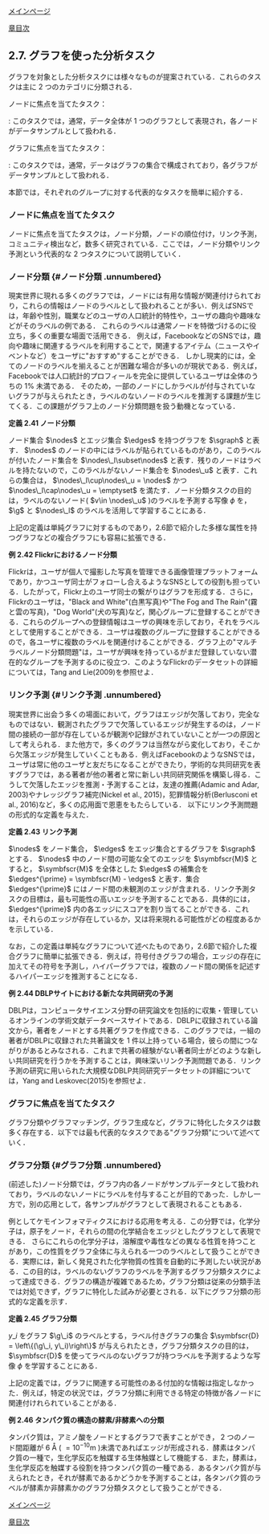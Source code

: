 [メインページ](../../index.markdown)

[章目次](./chap2.md)
## 2.7. グラフを使った分析タスク

グラフを対象とした分析タスクには様々なものが提案されている．これらのタスクは主に $2$ つのカテゴリに分類される．

ノードに焦点を当てたタスク：

:   このタスクでは，通常，データ全体が $1$ つのグラフとして表現され，各ノードがデータサンプルとして扱われる．

グラフに焦点を当てたタスク：

:   このタスクでは，通常，データはグラフの集合で構成されており，各グラフがデータサンプルとして扱われる．

本節では，それぞれのグループに対する代表的なタスクを簡単に紹介する．

### ノードに焦点を当てたタスク

ノードに焦点を当てたタスクは，ノード分類，ノードの順位付け，リンク予測，コミュニティ検出など，数多く研究されている．ここでは，ノード分類やリンク予測という代表的な $2$ つタスクについて説明していく．

### ノード分類 {#ノード分類 .unnumbered}

現実世界に現れる多くのグラフでは，ノードには有用な情報が関連付けられており，これらの情報はノードのラベルとして扱われることが多い．例えばSNSでは，年齢や性別，職業などのユーザの人口統計的特性や，ユーザの趣向や趣味などがそのラベルの例である．
これらのラベルは通常ノードを特徴づけるのに役立ち，多くの重要な場面で活用できる．
例えば，FacebookなどのSNSでは，趣向や趣味に関連するラベルを利用することで，関連するアイテム（ニュースやイベントなど）をユーザに"おすすめ"することができる．
しかし現実的には，全てのノードのラベルを揃えることが困難な場合が多いのが現状である．例えば，Facebookでは人口統計的プロフィールを完全に提供しているユーザは全体のうちの $1\%$ 未満である．
そのため，一部のノードにしかラベルが付与されていないグラフが与えられたとき，ラベルのないノードのラベルを推測する課題が生じてくる．この課題がグラフ上のノード分類問題を扱う動機となっている．

<div class="definition">
 
<strong>定義 2.41 ノード分類</strong>


ノード集合 $\nodes$ とエッジ集合 $\edges$ を持つグラフを $\sgraph$ と表す． $\nodes$ のノードの中にはラベルが貼られているものがあり，このラベルが付いたノード集合を $\nodes\_l\subset\nodes$ と表す．残りのノードはラベルを持たないので，このラベルがないノード集合を $\nodes\_u$ と表す．これらの集合は， $\nodes\_l\cup\nodes\_u = \nodes$ かつ $\nodes\_l\cap\nodes\_u = \emptyset$ を満たす．ノード分類タスクの目的は，ラベルのないノード( $v\in \nodes\_u$ )のラベルを予測する写像 $\phi$ を， $\g$ と $\nodes\_l$ のラベルを活用して学習することにある．

</div>

上記の定義は単純グラフに対するものであり，2.6節で紹介した多様な属性を持つグラフなどの複合グラフにも容易に拡張できる．

<div class="eg">
 
<strong>例 2.42 Flickrにおけるノード分類</strong>

Flickrは，ユーザが個人で撮影した写真を管理できる画像管理プラットフォームであり，かつユーザ同士がフォローし合えるようなSNSとしての役割も担っている．したがって，Flickr上のユーザ同士の繋がりはグラフを形成する．さらに，Flickrのユーザは，"Black
and White"(白黒写真)や"The Fog and The Rain"(霧と雲の写真)，"Dog
World"(犬の写真)など，関心グループに登録することができる．これらのグループへの登録情報はユーザの興味を示しており，それをラベルとして使用することができる．ユーザは複数のグループに登録することができるので，各ユーザに複数のラベルを関連付けることができる．グラフ上の"マルチラベルノード分類問題"は，ユーザが興味を持っているがまだ登録していない潜在的なグループを予測するのに役立つ．このようなFlickrのデータセットの詳細については，Tang
and Lie(2009)を参照せよ． 
</div>


### リンク予測 {#リンク予測 .unnumbered}

現実世界に出会う多くの場面において，グラフはエッジが欠落しており，完全なものではない．観測されたグラフで欠落しているエッジが発生するのは，ノード間の接続の一部が存在しているが観測や記録がされていないことが一つの原因として考えられる．また他方で，多くのグラフは当然ながら変化しており，そこから欠落エッジが発生していくこともある．例えばFacebookのようなSNSでは，ユーザは常に他のユーザと友だちになることができたり，学術的な共同研究を表すグラフでは，ある著者が他の著者と常に新しい共同研究関係を構築し得る．こうして欠落したエッジを推測・予測することは，友達の推薦(Adamic
and Adar, 2003)やナレッジグラフ補完(Nickel et al.,
2015)，犯罪情報分析(Berlusconi et al.,
2016)など，多くの応用面で恩恵をもたらしている．
以下にリンク予測問題の形式的な定義を与えた． 
<div class="definition">
 
<strong>定義
2.43 リンク予測</strong>

 $\nodes$ をノード集合， $\edges$ をエッジ集合とするグラフを $\sgraph$ とする． $\nodes$ 中のノード間の可能な全てのエッジを $\symbfscr{M}$ とすると， $\symbfscr{M}$ を全体とした $\edges$ の補集合を $\edges^{\prime} = \symbfscr{M} - \edges$ と表す．集合 $\edges^{\prime}$ にはノード間の未観測のエッジが含まれる．リンク予測タスクの目標は，最も可能性の高いエッジを予測することである．具体的には， $\edges^{\prime}$ 内の各エッジにスコアを割り当てることができる．これは，それらのエッジが存在しているか，又は将来現れる可能性がどの程度あるかを示している．

</div>

なお，この定義は単純なグラフについて述べたものであり，2.6節で紹介した複合グラフに簡単に拡張できる．例えば，符号付きグラフの場合，エッジの存在に加えてその符号を予測し，ハイパーグラフでは，複数のノード間の関係を記述するハイパーエッジを推測することになる．

<div class="eg">
 
<strong>例 2.44
DBLPサイトにおける新たな共同研究の予測</strong>

DBLPは，コンピュータサイエンス分野の研究論文を包括的に収集・管理しているオンラインの学術文献データベースサイトである．DBLPに収録されている論文から，著者をノードとする共著グラフを作成できる．このグラフでは，一組の著者がDBLPに収録された共著論文を $1$ 件以上持っている場合，彼らの間につながりがあるとみなされる．これまで共著の経験がない著者同士がどのような新しい共同研究を行うかを予測することは，興味深いリンク予測問題である．リンク予測の研究に用いられた大規模なDBLP共同研究データセットの詳細については，Yang
and Leskovec(2015)を参照せよ． 
</div>


### グラフに焦点を当てたタスク

グラフ分類やグラフマッチング，グラフ生成など，グラフに特化したタスクは数多く存在する．以下では最も代表的なタスクである"グラフ分類"について述べていく．

### グラフ分類 {#グラフ分類 .unnumbered}

(前述した)ノード分類では，グラフ内の各ノードがサンプルデータとして扱われており，ラベルのないノードにラベルを付与することが目的であった．しかし一方で，別の応用として，各サンプルがグラフとして表現されることもある．

例としてケモインフォマティクスにおける応用を考える．この分野では，化学分子は，原子をノード，それらの間の化学結合をエッジとしたグラフとして表現できる．
さらにこれらの化学分子は，溶解度や毒性などの異なる性質を持つことがあり，この性質をグラフ全体に与えられる一つのラベルとして扱うことができる．実際には，新しく発見された化学物質の性質を自動的に予測したい状況がある．この目的は，ラベルのないグラフのラベルを予測するグラフ分類タスクによって達成できる．グラフの構造が複雑であるため，グラフ分類は従来の分類手法では対処できず，グラフに特化した試みが必要とされる．以下にグラフ分類の形式的な定義を示す．

<div class="definition">
 
<strong>定義 2.45 グラフ分類</strong>


 $y\_i$ をグラフ $\g\_i$ のラベルとする，ラベル付きグラフの集合 $\symbfscr{D} = \left\{(\g\_i, y\_i)\right\}$ が与えられたとき，グラフ分類タスクの目的は， $\symbfscr{D}$ を使ってラベルのないグラフが持つラベルを予測するような写像 $\phi$ を学習することにある．

</div>

上記の定義では，グラフに関連する可能性のある付加的な情報は指定しなかった．例えば，特定の状況では，グラフ分類に利用できる特定の特徴が各ノードに関連付けれられていることがある．

<div class="eg">
 
<strong>例 2.46
タンパク質の構造の酵素/非酵素への分類</strong>

タンパク質は，アミノ酸をノードとするグラフで表すことができ， $2$ つのノード間距離が $6$ Å
( $=10^{-10}\textrm{m}$ )未満であればエッジが形成される．酵素はタンパク質の一種で，生化学反応を触媒する生体触媒として機能する．また，酵素は，生化学反応を触媒する役割を持つタンパク質の一種である．あるタンパク質が与えられたとき，それが酵素であるかどうかを予測することは，各タンパク質のラベルが酵素か非酵素かのグラフ分類タスクとして扱うことができる．

</div>



[メインページ](../../index.markdown)

[章目次](./chap2.md)
